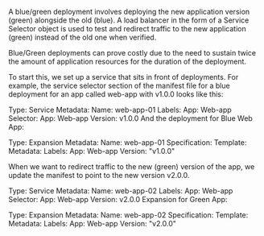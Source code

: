 A blue/green deployment involves deploying the new application version (green) alongside the old (blue). 
A load balancer in the form of a Service Selector object is used to test and redirect traffic to 
the new application (green) instead of the old one when verified.

Blue/Green deployments can prove costly due to the need to sustain twice the 
amount of application resources for the duration of the deployment.

To start this, we set up a service that sits in front of deployments.
For example, the service selector section of the manifest file for a 
blue deployment for an app called web-app with v1.0.0 looks like this:

Type: Service
Metadata:
 Name: web-app-01
 Labels:
   App: Web-app
Selector:
   App: Web-app
   Version: v1.0.0
And the deployment for Blue Web App:

Type: Expansion
Metadata:
  Name: web-app-01
Specification:
  Template:
        Metadata:
           Labels:
             App: Web-app
             Version: "v1.0.0"

When we want to redirect traffic to the new (green) 
version of the app, we update the manifest to point to the new version v2.0.0.

Type: Service
Metadata:
 Name: web-app-02
 Labels:
   App: Web-app
Selector:
   App: Web-app
   Version: v2.0.0
Expansion for Green App:

Type: Expansion
Metadata:
  Name: web-app-02
Specification:
  Template:
        Metadata:
           Labels:
             App: Web-app
             Version: "v2.0.0"
